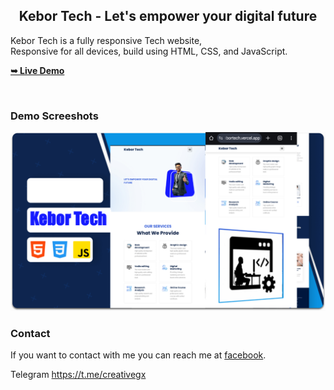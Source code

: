 
  <h2 align="center">Kebor Tech - Let's empower your digital future</h2>

  Kebor Tech is a fully responsive Tech website, <br />Responsive for all devices, build using HTML, CSS, and JavaScript.

  <a href="https://kebortech.vercel.app"><strong>➥ Live Demo</strong></a>

</div>

<br />

### Demo Screeshots

![Dentelo Desktop Demo](./readme-images/20250422_212111.png "Desktop Demo")

### Contact

If you want to contact with me you can reach me at [facebook](https://m.facebook.com/ararsogx).

Telegram
https://t.me/creativegx




